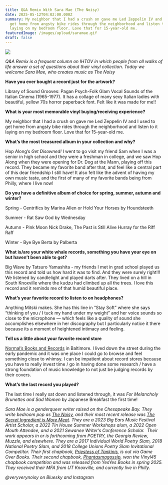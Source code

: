```yaml
---
title: Q&A Remix With Sara Mae (The Noisy)
date: 2025-05-12T04:02:00.000Z
summary: My neighbor that I had a crush on gave me Led Zeppelin IV and I used to
  get home from angsty bike rides through the neighborhood and listen to it
  laying on my bedroom floor. Love that for 15-year-old me. 
featuredImage: /images/upload/saramae.gif
draft: false
---
```

![](/images/upload/saramae.gif)

*Q&A Remix is a frequent column on IHTOV in which people from all
 walks of life answer a set of questions about their vinyl collection. 
Today we welcome Sara Mae, who creates music as The Noisy*



**Have you ever bought a record just for the artwork?** 

Library of Sound Grooves: Pagan Psych-Folk Glam Vocal Sounds of the Italian Cinema (1965-1977). It has a collage of many sexy Italian ladies with beautiful, yellow 70s horror paperback font. Felt like it was made for me!!

**What is your most memorable vinyl buying/receiving experience?** 

My neighbor that I had a crush on gave me Led Zeppelin IV and I used to get home from angsty bike rides through the neighborhood and listen to it laying on my bedroom floor. Love that for 15-year-old me. 

**What’s the most treasured album in your collection and why?** 

Hop Along’s *Get Disowned!* I went to go visit my friend Sam when I was a senior in high school and they were a freshman in college, and we saw Hop Along when they were opening for Dr. Dog at the Mann, playing off this record. They became my favorite band after that, and feel like a central part of this dear friendship I still have! It also felt like the advent of having my own music taste, and the first of many of my favorite bands being from Philly, where I live now!

**Do you have a definitive album of choice for spring, summer, autumn and winter?**

Spring - Centrifics by Marina Allen or Hold Your Horses by Houndsteeth

Summer - Rat Saw God by Wednesday

Autumn - Pink Moon Nick Drake, The Past is Still Alive Hurray for the Riff Raff

Winter - Bye Bye Berta by Palberta

**What is/are your white whale records, something you have your eye on but haven’t been able to get?**

Big Wave by Tatsuro Yamashita - my friends I met in grad school played us this record and told us how hard it was to find. And they were surely right!!! We listened by candlelight and played darts after. They lived on a hill in South Knoxville where the kudzu had climbed up all the trees. I love this record and it reminds me of that humid beautiful place. 

**What’s your favorite record to listen to on headphones?**

Anything Mitski makes. She has this line in “Stay Soft” where she says “thinking of you / I tuck my hand under my weight” and her voice sounds so close to the microphone — which feels like a quality of sound she accomplishes elsewhere in her discography but I particularly notice it there because its a moment of heightened intimacy and feeling. 

**Tell us a little about your favorite record store**

[Normal’s Books and Records](https://www.normals.com/) in Baltimore. I lived down the street during the early pandemic and it was one place I could go to browse and feel something close to whimsy. I can be impatient about record stores because you have to really invest time / go in having done some research / have a strong foundation of music knowledge to not just be judging records by their covers. 

**What’s the last record you played?**

The last time I really sat down and listened through, it was *For Melancholy Brunettes and Sad Women* by Japanese Breakfast the first time! 

*Sara Mae is a genderqueer writer raised on the Chesapeake Bay. They write bedroom pop as [The Noisy](https://veryverynoisy.squarespace.com), and their most recent release was [The Secret Ingredient is More Meat](https://thenoisy.bandcamp.com/album/the-secret-ingredient-is-more-meat). They are a 2023 Big Ears Music Festival Artist Scholar, a 2022 Tin House Summer Workshops alum, a 2022 Open Mouth Attendee, and a 2021 Sewanee Writer’s Conference Scholar.  Their work appears in or is forthcoming from POETRY, the Georgia Review, Muzzle, and elsewhere. They are a 2017 Individual World Poetry Slam, 2018 National Poetry Slam, and 2018 College Unions Poetry Slam Invitational Competitor. Their first chapbook, [Priestess of Tankinis](https://www.gameoverbooks.com/store/p/priestess-of-tankinis), is out via Game Over Books. Their second chapbook, [Phantasmagossip](https://www.yesyesbooks.com/product-page/phantasmagossip), won the Vinyl45 chapbook competition and was released from YesYes Books in spring 2025. They received their MFA from UT Knoxville, and currently live in Philly.*

*@veryverynoisy on Bluesky and Instagram*
